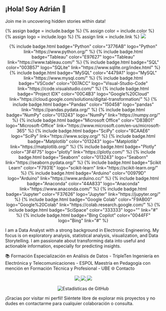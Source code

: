 <h2 align="left">¡Hola! Soy Adrián 👋</h2>
<p align="left">
  Join me in uncovering hidden stories within data!
</p>
<!-- Badge Function -->
{% assign badge = include.badge %}
{% assign color = include.color %}
{% assign logo = include.logo %}
{% assign link = include.link %}

<a href="{{ link }}">
  <img src="https://img.shields.io/badge/{{ badge }}-{{ color }}?style=for-the-badge&logo={{ logo }}&logoColor=white" />
</a>

<!-- Example Usage -->
<p align="center">
  {% include badge.html badge="Python" color="3776AB" logo="Python" link="https://www.python.org/" %}
  {% include badge.html badge="Tableau" color="E97627" logo="Tableau" link="https://www.tableau.com/" %}
  {% include badge.html badge="SQL" color="003B57" logo="SQLite" link="https://www.sqlite.org/index.html" %}
  {% include badge.html badge="MySQL" color="4479A1" logo="MySQL" link="https://www.mysql.com/" %}
  {% include badge.html badge="VSCode" color="007ACC" logo="Visual-Studio-Code" link="https://code.visualstudio.com/" %}
  {% include badge.html badge="Project IDX" color="00C4B3" logo="Google%20Cloud" link="https://cloud.google.com/solutions/digital-transformation/" %}
  {% include badge.html badge="Pandas" color="150458" logo="pandas" link="https://pandas.pydata.org/" %}
  {% include badge.html badge="NumPy" color="013243" logo="NumPy" link="https://numpy.org/" %}
  {% include badge.html badge="Microsoft Office" color="D83B01" logo="Microsoft-Office" link="https://www.microsoft.com/en-us/microsoft-365" %}
  {% include badge.html badge="SciPy" color="8CAAE6" logo="SciPy" link="https://www.scipy.org/" %}
  {% include badge.html badge="Matplotlib" color="013243" logo="Matplotlib" link="https://matplotlib.org/" %}
  {% include badge.html badge="Plotly" color="3F4F75" logo="plotly" link="https://plotly.com/" %}
  {% include badge.html badge="Seaborn" color="013243" logo="Seaborn" link="https://seaborn.pydata.org/" %}
  {% include badge.html badge="Scikit Learn" color="F7931E" logo="scikit-learn" link="https://scikit-learn.org/" %}
  {% include badge.html badge="Arduino" color="00979D" logo="Arduino" link="https://www.arduino.cc/" %}
  {% include badge.html badge="Anaconda" color="44A833" logo="Anaconda" link="https://www.anaconda.com/" %}
  {% include badge.html badge="Jupyter" color="F37626" logo="Jupyter" link="https://jupyter.org/" %}
  {% include badge.html badge="Google Colab" color="F9AB00" logo="Google%20Colab" link="https://colab.research.google.com/" %}
  {% include badge.html badge="SciSpace" color="333333" logo="" link="#" %}
  {% include badge.html badge="Bing Copilot" color="0044FF" logo="Bing" link="#" %}
</p>



I am a Data Analyst with a strong background in Electronic Engineering. My focus is on exploratory analysis, statistical analysis, visualization, and Data Storytelling. I am passionate about transforming data into useful and actionable information, especially for predicting insights.

📚 Formación
Especialización en Análisis de Datos - TripleTen
Ingeniería en Electrónica y Telecomunicaciones - ESPOL
Maestría en Pedagogía con mención en Formación Técnica y Profesional - UBE
🌐 Contacto
<p align="center">
  <a href="https://www.linkedin.com/in/ajvinuez/">
    <img src="https://img.shields.io/badge/-LinkedIn-blue?style=for-the-badge&logo=LinkedIn&logoColor=white&link=https://www.linkedin.com/in/ajvinuez/" />
  </a>
  <a href="mailto:ajvinuez@outlook.com">
    <img src="https://img.shields.io/badge/-Email-c14438?style=for-the-badge&logo=Gmail&logoColor=white&link=mailto:ajvinuez@outlook.com" />
  </a>
  <a href="https://www.kaggle.com/adrianvinueza">
    <img src="https://img.shields.io/badge/-Kaggle-20BEFF?style=for-the-badge&logo=Kaggle&logoColor=white&link=https://www.kaggle.com/adrianvinueza" />
  </a>
</p>
<p align="center">
  <img src="https://github-readme-stats.vercel.app/api?username=ScinDBad&show_icons=true&theme=radical" alt="Estadísticas de GitHub" />
</p>
¡Gracias por visitar mi perfil! Siéntete libre de explorar mis proyectos y no dudes en contactarme para cualquier colaboración o consulta.
